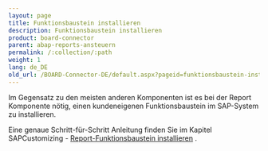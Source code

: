 ```yaml
---
layout: page
title: Funktionsbaustein installieren
description: Funktionsbaustein installieren
product: board-connector
parent: abap-reports-ansteuern
permalink: /:collection/:path
weight: 1
lang: de_DE
old_url: /BOARD-Connector-DE/default.aspx?pageid=funktionsbaustein-installieren
---
```



Im Gegensatz zu den meisten anderen Komponenten ist es bei der Report Komponente nötig, einen kundeneigenen Funktionsbaustein im SAP-System zu installieren.

Eine genaue Schritt-für-Schritt Anleitung finden Sie im Kapitel SAPCustomizing - [Report-Funktionsbaustein installieren](../../sap-customizing/report-funktionsbaustein-installieren) .

